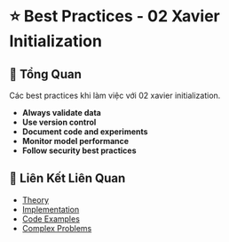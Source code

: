 # ⭐ Best Practices - 02 Xavier Initialization

## 🎯 Tổng Quan

Các best practices khi làm việc với 02 xavier initialization.

- **Always validate data**
- **Use version control**
- **Document code and experiments**
- **Monitor model performance**
- **Follow security best practices**

## 🔗 Liên Kết Liên Quan

- [Theory](./THEORY_02_xavier_initialization.md)
- [Implementation](./IMPLEMENTATION_02_xavier_initialization.md)
- [Code Examples](./CODE_EXAMPLES_02_xavier_initialization.md)
- [Complex Problems](./COMPLEX_PROBLEMS.md)
